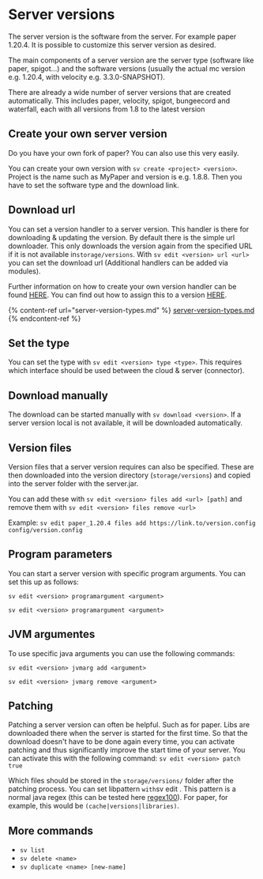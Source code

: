 # Server versions

The server version is the software from the server. For example paper 1.20.4. It is possible to customize this server version as desired.

The main components of a server version are the server type (software like paper, spigot...) and the software versions (usually the actual mc version e.g. 1.20.4, with velocity e.g. 3.3.0-SNAPSHOT).

There are already a wide number of server versions that are created automatically. This includes paper, velocity, spigot, bungeecord and waterfall, each with all versions from 1.8 to the latest version



## Create your own server version

Do you have your own fork of paper? You can also use this very easily.

You can create your own version with `sv create <project> <version>`. Project is the name such as MyPaper and version is e.g. 1.8.8. Then you have to set the software type and the download link.



## Download url

You can set a version handler to a server version. This handler is there for downloading & updating the version. By default there is the simple url downloader. This only downloads the version again from the specified URL if it is not available in`storage/versions`. With `sv edit <version> url <url>` you can set the download url (Additional handlers can be added via modules).&#x20;

Further information on how to create your own version handler can be found [HERE](https://docs.redicloud.dev/commands/server-version-types#version-handler). You can find out how to assign this to a version [HERE](https://docs.redicloud.dev/development/api/server-version-handlers).

{% content-ref url="server-version-types.md" %}
[server-version-types.md](server-version-types.md)
{% endcontent-ref %}



## Set the type

You can set the type with `sv edit <version> type <type>`. This requires which interface should be used between the cloud & server (connector).



## Download manually

The download can be started manually with `sv download <version>`. If a server version local is not available, it will be downloaded automatically.



## Version files

Version files that a server version requires can also be specified. These are then downloaded into the version directory (`storage/versions`) and copied into the server folder with the server.jar.

You can add these with `sv edit <version> files add <url> [path]` and remove them with `sv edit <version> files remove <url>`

Example: `sv edit paper_1.20.4 files add https://link.to/version.config config/version.config`



## Program parameters

You can start a server version with specific program arguments. You can set this up as follows:

`sv edit <version> programargument <argument>`

`sv edit <version> programargument <argument>`

##

## JVM argumentes&#x20;

To use specific java arguments you can use the following commands:

`sv edit <version> jvmarg add <argument>`

`sv edit <version> jvmarg remove <argument>`



## Patching

Patching a server version can often be helpful. Such as for paper. Libs are downloaded there when the server is started for the first time. So that the download doesn't have to be done again every time, you can activate patching and thus significantly improve the start time of your server. You can activate this with the following command: `sv edit <version> patch true`

Which files should be stored in the `storage/versions/` folder after the patching process. You can set libpattern `with`sv edit . This pattern is a normal java regex (this can be tested here [regex100](https://regex101.com/)). For paper, for example, this would be `(cache|versions|libraries)`.



## More commands

* `sv list`
* `sv delete <name>`
* `sv duplicate <name> [new-name]`
